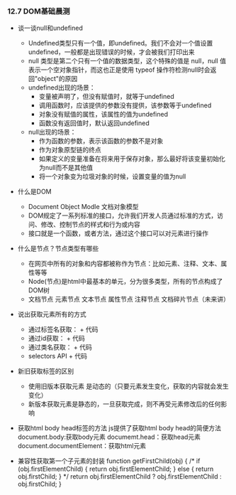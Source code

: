 ### 12.7 DOM基础晨测
- 谈一谈null和undefined
    - Undefined类型只有一个值，即undefined。我们不会对一个值设置undefined，一般都是出现错误的时候，才会被我们打印出来
    - null 类型是第二个只有一个值的数据类型，这个特殊的值是 null，null 值表示一个空对象指针，而这也正是使用 typeof 操作符检测null时会返回"object"的原因
    - undefined出现的场景：
        - 变量被声明了，但没有赋值时，就等于undefined
        - 调用函数时，应该提供的参数没有提供，该参数等于undefined
        - 对象没有赋值的属性，该属性的值为undefined
        - 函数没有返回值时，默认返回undefined
    - null出现的场景：
        - 作为函数的参数，表示该函数的参数不是对象
        - 作为对象原型链的终点
        - 如果定义的变量准备在将来用于保存对象，那么最好将该变量初始化为null而不是其他值
        - 将一个对象变为垃圾对象的时候，设置变量的值为null

- 什么是DOM
    - Document Object Modle 文档对象模型
    - DOM规定了一系列标准的接口，允许我们开发人员通过标准的方式，访问、修改、控制节点的样式和行为或内容
    - 接口就是一个函数，或者方法，通过这个接口可以对元素进行操作

- 什么是节点？节点类型有哪些
    - 在网页中所有的对象和内容都被称作为节点：比如元素、注释、文本、属性等等
    - Node(节点)是html中最基本的单元，分为很多类型，所有的节点构成了DOM树
    -   文档节点
        元素节点
        文本节点
        属性节点
        注释节点
        文档碎片节点（未来讲）

- 说出获取元素所有的方式
    - 通过标签名获取： + 代码
    - 通过id获取： + 代码
    - 通过类名获取： + 代码
    - selectors API + 代码

- 新旧获取标签的区别
    - 使用旧版本获取元素 是动态的（只要元素发生变化，获取的内容就会发生变化）
    - 新版本获取元素是静态的，一旦获取完成，则不再受元素修改后的任何影响

- 获取html body head标签的方法
    js提供了获取html  body  head的简便方法
    document.body:获取body元素
    documemt.head：获取head元素
    document.documentElement：获取html元素

- 兼容性获取第一个子元素的封装
    function getFirstChild(obj) {
        /* if (obj.firstElementChild) {
            return obj.firstElementChild;
        } else {
            return obj.firstChild;
        } */
        return obj.firstElementChild ? obj.firstElementChild : obj.firstChild;
    }




